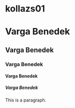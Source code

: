 # kollazs01
<!DOCTYPE html>
<html>
<head>
<title>Varga Benedek</title>
</head>
<body>

<h1>Varga Benedek</h1>
<h2>Varga Benedek</h2>
<h3>Varga Benedek</h3>
<h4>Varga Benedek</h4>
<h5>Varga Benedek</h5>

<p>This is a paragraph.</p>


<igm src="https://github.com/VBenedek2006/kollazs01">


</body>
</html>
